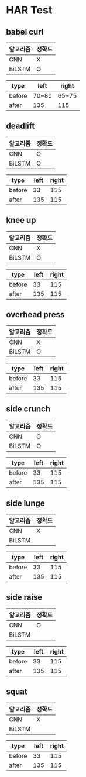 # HAR Test

## babel curl

알고리즘|정확도
-|-
CNN|X
BiLSTM|O

type|left|right
-|-|-
before|70~80|65~75
after|135|115

## deadlift

알고리즘|정확도
-|-
CNN|O
BiLSTM|O

type|left|right
-|-|-
before|33|115
after|135|115

## knee up

알고리즘|정확도
-|-
CNN|X
BiLSTM|O

type|left|right
-|-|-
before|33|115
after|135|115

## overhead press

알고리즘|정확도
-|-
CNN|X
BiLSTM|O

type|left|right
-|-|-
before|33|115
after|135|115

## side crunch

알고리즘|정확도
-|-
CNN|O
BiLSTM|O

type|left|right
-|-|-
before|33|115
after|135|115

## side lunge

알고리즘|정확도
-|-
CNN|X
BiLSTM|

type|left|right
-|-|-
before|33|115
after|135|115

## side raise

알고리즘|정확도
-|-
CNN|O
BiLSTM|

type|left|right
-|-|-
before|33|115
after|135|115

## squat

알고리즘|정확도
-|-
CNN|X
BiLSTM|

type|left|right
-|-|-
before|33|115
after|135|115
